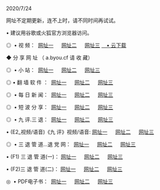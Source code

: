 <p>2020/7/24
<p>网址不定期更新，连不上时，请不同时间再试试。
<p>• 建议用谷歌或火狐官方浏览器访问。
<p>◎  • 视 频： 
<a href="http://mra.proyectolanuevatierra.com/s/" target="_blank">网址一</a> 　 
<a href="http://mia.proyectolanuevatierra.com/s/" target="_blank">网址二</a> 　 
<a href="http://moa.proyectolanuevatierra.com/tv.html" target="_blank">网址三</a>  
<a href="https://disk.yandex.ru/d/wIUK0uxc3Gk4Ng" target="_blank">　• 云下载 </a></p>

<p> ◆ 分 享 网 址 （ a.byou.cf 请 收 藏） </p>
<p>◎   •  小 站：  
<a href="http://mra.proyectolanuevatierra.com/f.html" target="_blank">网址一</a> 　 
<a href="http://mia.proyectolanuevatierra.com/h.html" target="_blank">网址二</a> 　 
<a href="http://moa.proyectolanuevatierra.com/k/" target="_blank">网址三</a></p>
<p>◎  • 翻 墙 软 件 ：  
<a href="http://mra.proyectolanuevatierra.com/ff/" target="_blank">网址一</a> 　 
<a href="http://mia.proyectolanuevatierra.com/s/read/a1_nd.html" target="_blank">网址二</a> 　 
<a href="http://moa.proyectolanuevatierra.com/ff/index.html" target="_blank">网址三</a></p>
<p>◎   • 每 日 新 闻：  
<a href="http://mra.proyectolanuevatierra.com/day/" target="_blank">网址一</a> 　 
<a href="http://mia.proyectolanuevatierra.com/day/" target="_blank">网址二</a> 　 
<a href="http://mia.proyectolanuevatierra.com/day/index.html" target="_blank">网址三</a></p>
<p>◎   • 短 波 分 享：  
<a href="http://mra.proyectolanuevatierra.com/h/" target="_blank">网址一</a> 　 
<a href="http://mia.proyectolanuevatierra.com/h/" target="_blank">网址二</a> 　 
<a href="http://moa.proyectolanuevatierra.com/h/index.html" target="_blank">网址三</a></p>
<p>◎   • 九 评.三 退：  
<a href="http://mra.proyectolanuevatierra.com/t/" target="_blank">网址一</a> 　 
<a href="http://mia.proyectolanuevatierra.com/v2/index.html" target="_blank">网址二</a> 　 
<a href="http://moa.proyectolanuevatierra.com/tt/index.html" target="_blank">网址三</a> 　</p>
<p>  • (E2_视频/语音)《九 评》视频/语音: 
<a href="http://mia.proyectolanuevatierra.com/7738.html" target="_blank">网址一</a> 　 
<a href="http://mra.proyectolanuevatierra.com/7614.html" target="_blank">网址二</a> 　 
<a href="http://moa.proyectolanuevatierra.com/7633.html" target="_blank">网址三</a></p>
<p>◎   • 三 退 管 道...退 党 网：  
<a href="http://mra.proyectolanuevatierra.com/go/td1.html" target="_blank">网址一</a> 　 
<a href="http://mia.proyectolanuevatierra.com/go/td2.html" target="_blank">网址二</a> 　 
<a href="http://moa.proyectolanuevatierra.com/go/td3.html" target="_blank">网址三</a></p>
<p>  • (F1) 三 退 管 道(一)： 
<a href="http://mra.proyectolanuevatierra.com/dd/" target="_blank">网址一</a> 　 
<a href="http://mia.proyectolanuevatierra.com/s/read/a1_tdx.html" target="_blank">网址二</a> 　 
<a href="http://moa.proyectolanuevatierra.com/dd/" target="_blank">网址三</a></p>
<p>  • (F2)三 退 管 道(二)： 
<a href="http://mia.proyectolanuevatierra.com/d/" target="_blank">网址一</a> 　 
<a href="http://mra.proyectolanuevatierra.com/d/index.html" target="_blank">网址二</a> 　 
<a href="http://moa.proyectolanuevatierra.com/d/" target="_blank">网址三</a></p>
<p>◎   • PDF电子书：  
<a href="http://mra.proyectolanuevatierra.com/p/" target="_blank">网址一</a> 　 
<a href="http://mia.proyectolanuevatierra.com/p/index.html" target="_blank">网址二</a> 　 
<a href="http://moa.proyectolanuevatierra.com/p/" target="_blank">网址三</a></p>
